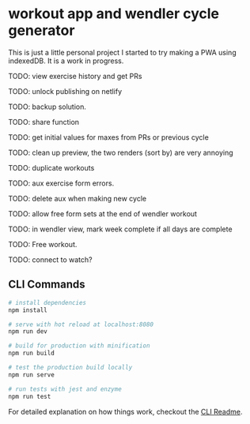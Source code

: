 # workout app and wendler cycle generator

This is just a little personal project I started to try making a PWA using indexedDB. It is a work in progress.

TODO: view exercise history and get PRs

TODO: unlock publishing on netlify

TODO: backup solution.

TODO: share function

TODO: get initial values for maxes from PRs or previous cycle

TODO: clean up preview, the two renders (sort by) are very annoying

TODO: duplicate workouts

TODO: aux exercise form errors.

TODO: delete aux when making new cycle

TODO: allow free form sets at the end of wendler workout

TODO: in wendler view, mark week complete if all days are complete

TODO: Free workout.

TODO: connect to watch?

## CLI Commands

```bash
# install dependencies
npm install

# serve with hot reload at localhost:8080
npm run dev

# build for production with minification
npm run build

# test the production build locally
npm run serve

# run tests with jest and enzyme
npm run test
```

For detailed explanation on how things work, checkout the [CLI Readme](https://github.com/developit/preact-cli/blob/master/README.md).
